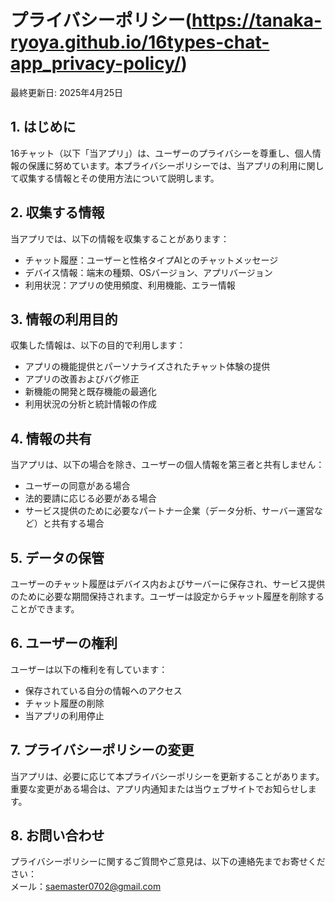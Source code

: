 # プライバシーポリシー(https://tanaka-ryoya.github.io/16types-chat-app_privacy-policy/)

最終更新日: 2025年4月25日

## 1. はじめに
16チャット（以下「当アプリ」）は、ユーザーのプライバシーを尊重し、個人情報の保護に努めています。本プライバシーポリシーでは、当アプリの利用に関して収集する情報とその使用方法について説明します。

## 2. 収集する情報
当アプリでは、以下の情報を収集することがあります：
- チャット履歴：ユーザーと性格タイプAIとのチャットメッセージ
- デバイス情報：端末の種類、OSバージョン、アプリバージョン
- 利用状況：アプリの使用頻度、利用機能、エラー情報

## 3. 情報の利用目的
収集した情報は、以下の目的で利用します：
- アプリの機能提供とパーソナライズされたチャット体験の提供
- アプリの改善およびバグ修正
- 新機能の開発と既存機能の最適化
- 利用状況の分析と統計情報の作成

## 4. 情報の共有
当アプリは、以下の場合を除き、ユーザーの個人情報を第三者と共有しません：
- ユーザーの同意がある場合
- 法的要請に応じる必要がある場合
- サービス提供のために必要なパートナー企業（データ分析、サーバー運営など）と共有する場合

## 5. データの保管
ユーザーのチャット履歴はデバイス内およびサーバーに保存され、サービス提供のために必要な期間保持されます。ユーザーは設定からチャット履歴を削除することができます。

## 6. ユーザーの権利
ユーザーは以下の権利を有しています：
- 保存されている自分の情報へのアクセス
- チャット履歴の削除
- 当アプリの利用停止

## 7. プライバシーポリシーの変更
当アプリは、必要に応じて本プライバシーポリシーを更新することがあります。重要な変更がある場合は、アプリ内通知または当ウェブサイトでお知らせします。

## 8. お問い合わせ
プライバシーポリシーに関するご質問やご意見は、以下の連絡先までお寄せください：  
メール：saemaster0702@gmail.com
